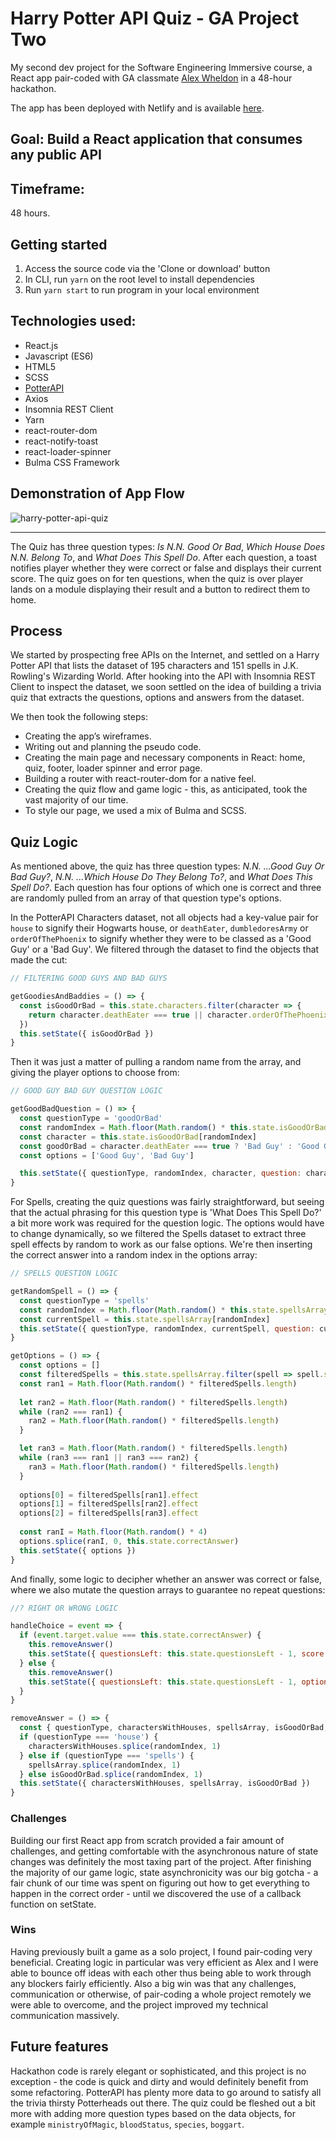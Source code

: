 # Harry Potter API Quiz - GA Project Two

My second dev project for the Software Engineering Immersive course, a React app pair-coded with GA classmate [Alex Wheldon](https://github.com/awheldon) in a 48-hour hackathon.

The app has been deployed with Netlify and is available [here](https://harrypotterquiz.netlify.app).

## Goal: Build a React application that consumes any public API 

## Timeframe:

48 hours.

## Getting started

1. Access the source code via the 'Clone or download' button 
2. In CLI, run `yarn` on the root level to install dependencies
3. Run `yarn start` to run program in your local environment

## Technologies used:

* React.js
* Javascript (ES6)
* HTML5
* SCSS
* [PotterAPI](https://www.potterapi.com)
* Axios
* Insomnia REST Client
* Yarn
* react-router-dom
* react-notify-toast
* react-loader-spinner
* Bulma CSS Framework

## Demonstration of App Flow

![harry-potter-api-quiz](./src/assets/screenshots/quiz.gif)

***

The Quiz has three question types: <i>Is N.N. Good Or Bad</i>, <i>Which House Does N.N. Belong To</i>, and <i>What Does This Spell Do</i>. After each question, a toast notifies player whether they were correct or false and displays their current score. The quiz goes on for ten questions, when the quiz is over player lands on a module displaying their result and a button to redirect them to home.

## Process

We started by prospecting free APIs on the Internet, and settled on a Harry Potter API that lists the dataset of 195 characters and 151 spells in J.K. Rowling's Wizarding World. After hooking into the API with Insomnia REST Client to inspect the dataset, we soon settled on the idea of building a trivia quiz that extracts the questions, options and answers from the dataset.

We then took the following steps:
* Creating the app’s wireframes.
* Writing out and planning the pseudo code.
* Creating the main page and necessary components in React: home, quiz, footer, loader spinner and error page.
* Building a router with react-router-dom for a native feel.
* Creating the quiz flow and game logic - this, as anticipated, took the vast majority of our time. 
* To style our page, we used a mix of Bulma and SCSS.


## Quiz Logic

As mentioned above, the quiz has three question types: <i>N.N. ...Good Guy Or Bad Guy?</i>, <i> N.N. ...Which House Do They Belong To?</i>, and <i>What Does This Spell Do?</i>. Each question has four options of which one is correct and three are randomly pulled from an array of that question type's options.

In the PotterAPI Characters dataset, not all objects had a key-value pair for `house` to signify their Hogwarts house, or `deathEater`, `dumbledoresArmy` or `orderOfThePhoenix` to signify whether they were to be classed as a 'Good Guy' or a 'Bad Guy'. We filtered through the dataset to find the objects that made the cut:

```javascript
// FILTERING GOOD GUYS AND BAD GUYS

getGoodiesAndBaddies = () => {
  const isGoodOrBad = this.state.characters.filter(character => {
    return character.deathEater === true || character.orderOfThePhoenix === true ||character.dumbledoresArmy === true
  })
  this.setState({ isGoodOrBad })
}
```

Then it was just a matter of pulling a random name from the array, and giving the player options to choose from: 

```javascript 
// GOOD GUY BAD GUY QUESTION LOGIC

getGoodBadQuestion = () => {
  const questionType = 'goodOrBad'
  const randomIndex = Math.floor(Math.random() * this.state.isGoodOrBad.length)
  const character = this.state.isGoodOrBad[randomIndex]
  const goodOrBad = character.deathEater === true ? 'Bad Guy' : 'Good Guy'
  const options = ['Good Guy', 'Bad Guy']

  this.setState({ questionType, randomIndex, character, question: character.name,correctAnswer: goodOrBad, options })
}
```

For Spells, creating the quiz questions was fairly straightforward, but seeing that the actual phrasing for this question type is 'What Does This Spell Do?' a bit more work was required for the question logic. The options would have to change dynamically, so we filtered the Spells dataset to extract three spell effects by random to work as our false options. We're then inserting the correct answer into a random index in the options array:

```javascript
// SPELLS QUESTION LOGIC

getRandomSpell = () => {
  const questionType = 'spells'
  const randomIndex = Math.floor(Math.random() * this.state.spellsArray.length)
  const currentSpell = this.state.spellsArray[randomIndex]
  this.setState({ questionType, randomIndex, currentSpell, question: currentSpellspell, correctAnswer: currentSpell.effect }, this.getOptions)
}

getOptions = () => {
  const options = []
  const filteredSpells = this.state.spellsArray.filter(spell => spell.spell !== this.statecurrentSpell.spell)
  const ran1 = Math.floor(Math.random() * filteredSpells.length)
  
  let ran2 = Math.floor(Math.random() * filteredSpells.length)
  while (ran2 === ran1) {
    ran2 = Math.floor(Math.random() * filteredSpells.length)
  }

  let ran3 = Math.floor(Math.random() * filteredSpells.length)
  while (ran3 === ran1 || ran3 === ran2) {
    ran3 = Math.floor(Math.random() * filteredSpells.length)
  }
  
  options[0] = filteredSpells[ran1].effect
  options[1] = filteredSpells[ran2].effect
  options[2] = filteredSpells[ran3].effect
  
  const ranI = Math.floor(Math.random() * 4)
  options.splice(ranI, 0, this.state.correctAnswer)
  this.setState({ options })
}
```

And finally, some logic to decipher whether an answer was correct or false, where we also mutate the question arrays to guarantee no repeat questions:

```javascript
//? RIGHT OR WRONG LOGIC

handleChoice = event => {
  if (event.target.value === this.state.correctAnswer) {
    this.removeAnswer()
    this.setState({ questionsLeft: this.state.questionsLeft - 1, score: this.state.score + 10, options: [], correctAnswer: null }, this.notifyCorrect)
  } else {
    this.removeAnswer()
    this.setState({ questionsLeft: this.state.questionsLeft - 1, options: [], correctAnswer: null }, this.notifyWrong)
  }
}

removeAnswer = () => {
  const { questionType, charactersWithHouses, spellsArray, isGoodOrBad, randomIndex } = this.state
  if (questionType === 'house') {
    charactersWithHouses.splice(randomIndex, 1)
  } else if (questionType === 'spells') {
    spellsArray.splice(randomIndex, 1)
  } else isGoodOrBad.splice(randomIndex, 1)
  this.setState({ charactersWithHouses, spellsArray, isGoodOrBad })
}
```

### Challenges

Building our first React app from scratch provided a fair amount of challenges, and getting comfortable with the asynchronous nature of state changes was definitely the most taxing part of the project. After finishing the majority of our game logic, state asynchronicity was our big gotcha - a fair chunk of our time was spent on figuring out how to get everything to happen in the correct order - until we discovered the use of a callback function on setState.

### Wins

Having previously built a game as a solo project, I found pair-coding very beneficial. Creating logic in particular was very efficient as Alex and I were able to bounce off ideas with each other thus being able to work through any blockers fairly efficiently. Also a big win was that any challenges, communication or otherwise, of pair-coding a whole project remotely we were able to overcome, and the project improved my technical communication massively.

## Future features

Hackathon code is rarely elegant or sophisticated, and this project is no exception - the code is quick and dirty and would definitely benefit from some refactoring. PotterAPI has plenty more data to go around to satisfy all the trivia thirsty Potterheads out there. The quiz could be fleshed out a bit more with adding more question types based on the data objects, for example `ministryOfMagic`, `bloodStatus`, `species`, `boggart`.

